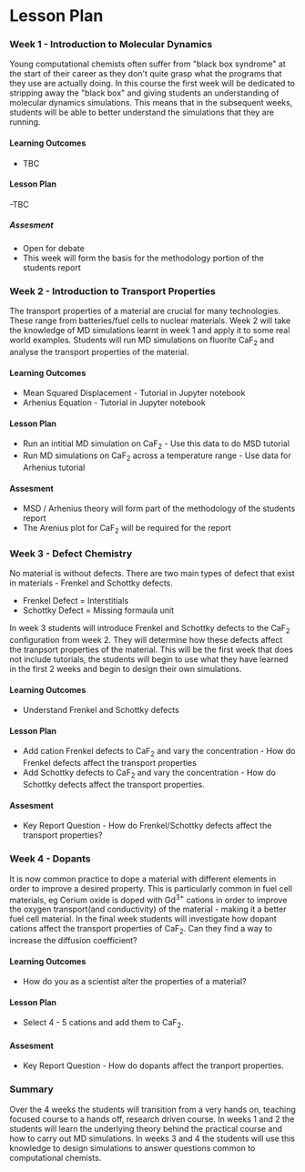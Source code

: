 # Lesson Plan

### Week 1 - Introduction to Molecular Dynamics

Young computational chemists often suffer from "black box syndrome" at the start of their career as they don't quite grasp what the programs that they use are actually doing. In this course the first week will be dedicated to stripping away the "black box" and giving students an understanding of molecular dynamics simulations. This means that in the subsequent weeks, students will be able to better understand the simulations that they are running.   

#### Learning Outcomes 

- TBC

#### Lesson Plan

-TBC

##### Assesment 

- Open for debate
- This week will form the basis for the methodology portion of the students report
  
### Week 2 - Introduction to Transport Properties

The transport properties of a material are crucial for many technologies. These range from batteries/fuel cells to nuclear materials. Week 2 will take the knowledge of MD simulations learnt in week 1 and apply it to some real world examples. Students will run MD simulations on fluorite CaF<sub>2</sub> and analyse the transport properties of the material. 

#### Learning Outcomes 

- Mean Squared Displacement - Tutorial in Jupyter notebook
- Arhenius Equation - Tutorial in Jupyter notebook

#### Lesson Plan

- Run an intitial MD simulation on CaF<sub>2</sub> - Use this data to do MSD tutorial
- Run MD simulations on CaF<sub>2</sub> across a temperature range - Use data for Arhenius tutorial

#### Assesment 

- MSD / Arhenius theory will form part of the methodology of the students report
- The Arenius plot for CaF<sub>2</sub> will be required for the report   
  
### Week 3 - Defect Chemistry

No material is without defects. There are two main types of defect that exist in materials - Frenkel and Schottky defects. 
- Frenkel Defect = Interstitials 
- Schottky Defect = Missing formaula unit  

In week 3 students will introduce Frenkel and Schottky defects to the CaF<sub>2</sub> configuration from week 2. They will determine how these defects affect the tranpsort properties of the material. 
This will be the first week that does not include tutorials, the students will begin to use what they have learned in the first 2 weeks and begin to design their own simulations. 

#### Learning Outcomes

- Understand Frenkel and Schottky defects 

#### Lesson Plan

- Add cation Frenkel defects to CaF<sub>2</sub> and vary the concentration - How do Frenkel defects affect the transport properties
- Add Schottky defects to CaF<sub>2</sub> and vary the concentration - How do Schottky defects affect the transport properties. 

#### Assesment 

- Key Report Question - How do Frenkel/Schottky defects affect the transport properties? 
  
### Week 4 - Dopants 

It is now common practice to dope a material with different elements in order to improve a desired property. This is particularly common in fuel cell materials, eg Cerium oxide is doped with Gd<sup>3+</sup> cations in order to improve the oxygen transport(and conductivity) of the material - making it a better fuel cell material. In the final week students will investigate how dopant cations affect the transport properties of CaF<sub>2</sub>. Can they find a way to increase the diffusion coefficient?

#### Learning Outcomes

- How do you as a scientist alter the properties of a material?

#### Lesson Plan

- Select 4 - 5 cations and add them to CaF<sub>2</sub>. 

#### Assesment 

- Key Report Question - How do dopants affect the tranport properties.   
   
### Summary 

Over the 4 weeks the students will transition from a very hands on, teaching focused course to a hands off, research driven course. In weeks 1 and 2 the students will learn the underlying theory behind the practical course and how to carry out MD simulations. In weeks 3 and 4 the students will use this knowledge to design simulations to answer questions common to computational chemists. 
